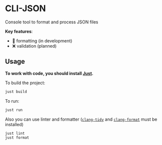 # CLI-JSON

Console tool to format and process JSON files

**Key features**:
- 🔄 formatting (in development)
- ❌ validation (planned)

## Usage

**To work with code, you should install [Just](https://just.systems/man/en/).**

To build the project:
```bash
just build
```

To run:
```bash
just run
```

Also you can use linter and formatter ([`clang-tidy`](https://clang.llvm.org/extra/clang-tidy/) and [`clang-format`](https://clang.llvm.org/docs/ClangFormat.html) must be installed)
```bash
just lint
just format
```